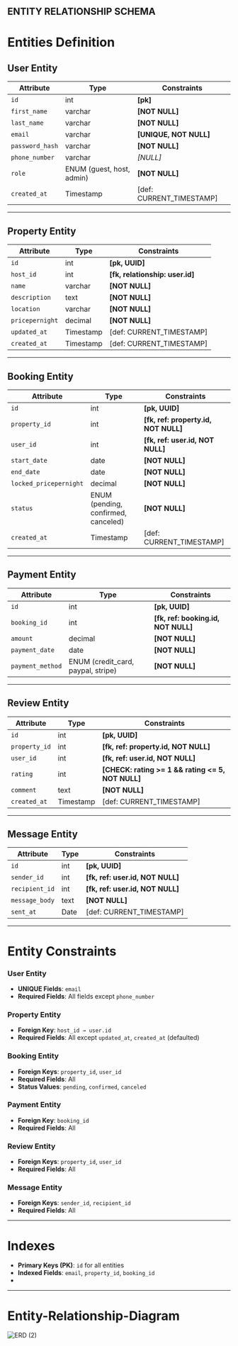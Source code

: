 ENTITY RELATIONSHIP SCHEMA
---------------

# Entities Definition

## **User Entity**

| Attribute       | Type                      | Constraints                |
| --------------- | ------------------------- | -------------------------- |
| `id`            | int                       | **\[pk]**                  |
| `first_name`    | varchar                   | **\[NOT NULL]**            |
| `last_name`     | varchar                   | **\[NOT NULL]**            |
| `email`         | varchar                   | **\[UNIQUE, NOT NULL]**    |
| `password_hash` | varchar                   | **\[NOT NULL]**            |
| `phone_number`  | varchar                   | *\[NULL]*                  |
| `role`          | ENUM (guest, host, admin) | **\[NOT NULL]**            |
| `created_at`    | Timestamp                 | \[def: CURRENT\_TIMESTAMP] |

---

## **Property Entity**

| Attribute       | Type      | Constraints                      |
| --------------- | --------- | -------------------------------- |
| `id`            | int       | **\[pk, UUID]**                  |
| `host_id`       | int       | **\[fk, relationship: user.id]** |
| `name`          | varchar   | **\[NOT NULL]**                  |
| `description`   | text      | **\[NOT NULL]**                  |
| `location`      | varchar   | **\[NOT NULL]**                  |
| `pricepernight` | decimal   | **\[NOT NULL]**                  |
| `updated_at`    | Timestamp | \[def: CURRENT\_TIMESTAMP]       |
| `created_at`    | Timestamp | \[def: CURRENT\_TIMESTAMP]       |

---

## **Booking Entity**

| Attribute              | Type                                | Constraints                           |
| ---------------------- | ----------------------------------- | ------------------------------------- |
| `id`                   | int                                 | **\[pk, UUID]**                       |
| `property_id`          | int                                 | **\[fk, ref: property.id, NOT NULL]** |
| `user_id`              | int                                 | **\[fk, ref: user.id, NOT NULL]**     |
| `start_date`           | date                                | **\[NOT NULL]**                       |
| `end_date`             | date                                | **\[NOT NULL]**                       |
| `locked_pricepernight` | decimal                             | **\[NOT NULL]**                       |
| `status`               | ENUM (pending, confirmed, canceled) | **\[NOT NULL]**                       |
| `created_at`           | Timestamp                           | \[def: CURRENT\_TIMESTAMP]            |

---

## **Payment Entity**

| Attribute        | Type                                | Constraints                          |
| ---------------- | ----------------------------------- | ------------------------------------ |
| `id`             | int                                 | **\[pk, UUID]**                      |
| `booking_id`     | int                                 | **\[fk, ref: booking.id, NOT NULL]** |
| `amount`         | decimal                             | **\[NOT NULL]**                      |
| `payment_date`   | date                                | **\[NOT NULL]**                      |
| `payment_method` | ENUM (credit\_card, paypal, stripe) | **\[NOT NULL]**                      |

---

## **Review Entity**

| Attribute     | Type      | Constraints                                        |
| ------------- | --------- | -------------------------------------------------- |
| `id`          | int       | **\[pk, UUID]**                                    |
| `property_id` | int       | **\[fk, ref: property.id, NOT NULL]**              |
| `user_id`     | int       | **\[fk, ref: user.id, NOT NULL]**                  |
| `rating`      | int       | **\[CHECK: rating >= 1 && rating <= 5, NOT NULL]** |
| `comment`     | text      | **\[NOT NULL]**                                    |
| `created_at`  | Timestamp | \[def: CURRENT\_TIMESTAMP]                         |

---

## **Message Entity**

| Attribute      | Type | Constraints                       |
| -------------- | ---- | --------------------------------- |
| `id`           | int  | **\[pk, UUID]**                   |
| `sender_id`    | int  | **\[fk, ref: user.id, NOT NULL]** |
| `recipient_id` | int  | **\[fk, ref: user.id, NOT NULL]** |
| `message_body` | text | **\[NOT NULL]**                   |
| `sent_at`      | Date | \[def: CURRENT\_TIMESTAMP]        |

---

# Entity Constraints

### **User Entity**

* **UNIQUE Fields**: `email`
* **Required Fields**: All fields except `phone_number`

### **Property Entity**

* **Foreign Key**: `host_id → user.id`
* **Required Fields**: All except `updated_at`, `created_at` (defaulted)

### **Booking Entity**

* **Foreign Keys**: `property_id`, `user_id`
* **Required Fields**: All
* **Status Values**: `pending`, `confirmed`, `canceled`

### **Payment Entity**

* **Foreign Key**: `booking_id`
* **Required Fields**: All

### **Review Entity**

* **Foreign Keys**: `property_id`, `user_id`
* **Required Fields**: All

### **Message Entity**

* **Foreign Keys**: `sender_id`, `recipient_id`
* **Required Fields**: All

---

# Indexes

* **Primary Keys (PK)**: `id` for all entities
* **Indexed Fields**: `email`, `property_id`, `booking_id`
* 


---
# Entity-Relationship-Diagram

![ERD (2)](https://github.com/user-attachments/assets/a504c48d-035e-4083-b011-35254c8b3d85)



